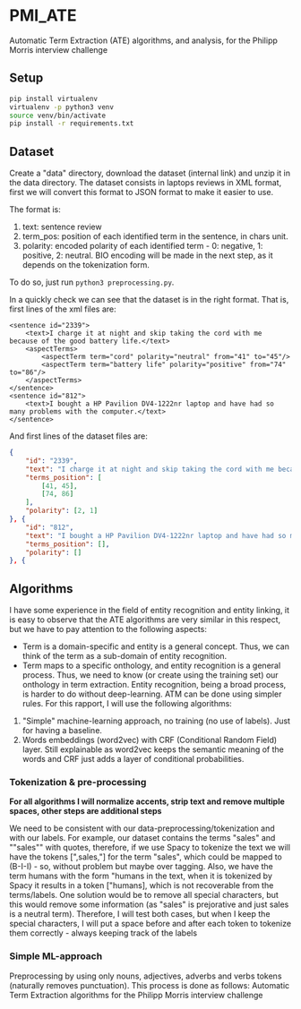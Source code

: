 # PMI_ATE

Automatic Term Extraction (ATE) algorithms, and analysis, for the Philipp Morris interview challenge

## Setup

```bash
pip install virtualenv
virtualenv -p python3 venv
source venv/bin/activate
pip install -r requirements.txt
```

## Dataset

Create a "data" directory, download the dataset (internal link) and unzip it in the data directory.
The dataset consists in laptops reviews in XML format, first we will convert this format to JSON format to make it easier to use.

The format is:

1. text: sentence review
2. term_pos: position of each identified term in the sentence, in chars unit.
3. polarity: encoded polarity of each identified term - 0: negative, 1: positive, 2: neutral.
BIO encoding will be made in the next step, as it depends on the tokenization form.

To do so, just run `python3 preprocessing.py`.

In a quickly check we can see that the dataset is in the right format. That is, first lines of the xml files are:

```xlm
<sentence id="2339">
    <text>I charge it at night and skip taking the cord with me because of the good battery life.</text>
    <aspectTerms>
        <aspectTerm term="cord" polarity="neutral" from="41" to="45"/>
        <aspectTerm term="battery life" polarity="positive" from="74" to="86"/>
    </aspectTerms>
</sentence>
<sentence id="812">
    <text>I bought a HP Pavilion DV4-1222nr laptop and have had so many problems with the computer.</text>
</sentence>
```

And first lines of the dataset files are:

```json
{
    "id": "2339",
    "text": "I charge it at night and skip taking the cord with me because of the good battery life.",
    "terms_position": [
        [41, 45],
        [74, 86]
    ],
    "polarity": [2, 1]
}, {
    "id": "812",
    "text": "I bought a HP Pavilion DV4-1222nr laptop and have had so many problems with the computer.",
    "terms_position": [],
    "polarity": []
}, {
```

## Algorithms

I have some experience in the field of entity recognition and entity linking, it is easy to observe that the ATE algorithms are very similar in this respect, but we have to pay attention to the following aspects:

* Term is a domain-specific and entity is a general concept. Thus, we can think of the term as a sub-domain of entity recognition.
* Term maps to a specific onthology, and entity recognition is a general process. Thus, we need to know (or create using the training set) our onthology in term extraction.
Entity recognition, being a broad process, is harder to do without deep-learning. ATM can be done using simpler rules.
For this rapport, I will use the following algorithms:

1. "Simple" machine-learning  approach, no training (no use of labels). Just for having a baseline.
2. Words embeddings (word2vec) with CRF (Conditional Random Field) layer. Still explainable as word2vec keeps the semantic meaning of the words and CRF just adds a layer of conditional probabilities.

### Tokenization & pre-processing

**For all algorithms I will normalize accents, strip text and remove multiple spaces, other steps are additional steps**

We need to be consistent with our data-preprocessing/tokenization and with our labels. For example, our dataset contains the terms "sales" and ""sales"" with quotes, therefore, if we use Spacy to tokenize the text we will have the tokens [",sales,"] for the term "sales", which could be mapped to (B-I-I) - so, without problem but maybe over tagging. Also, we have the term humans with the form "humans in the text, when it is tokenized by Spacy it results in a token ["humans], which is not recoverable from the terms/labels. One solution would be to remove all special characters, but this would remove some information (as "sales" is prejorative and just sales is a neutral term). Therefore, I will test both cases, but when I keep the special characters, I will put a space before and after each token to tokenize them correctly - always keeping track of the labels

### Simple ML-approach

Preprocessing by using only nouns, adjectives, adverbs and verbs tokens (naturally removes punctuation).
This process is done as follows:
Automatic Term Extraction algorithms for the Philipp Morris interview challenge 
